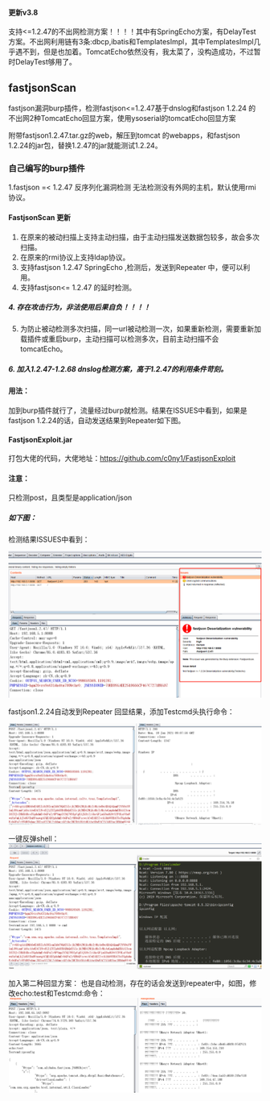#### 更新v3.8
 支持<=1.2.47的不出网检测方案！！！！其中有SpringEcho方案，有DelayTest方案。不出网利用链有3条:dbcp,ibatis和TemplatesImpl，其中TemplatesImpl几乎遇不到，但是也加着。TomcatEcho依然没有，我太菜了，没构造成功，不过暂时DelayTest够用了。

## fastjsonScan
fastjson漏洞burp插件，检测fastjson&lt;=1.2.47基于dnslog和fastjson 1.2.24 的不出网2种TomcatEcho回显方案，使用ysoserial的tomcatEcho回显方案

附带fastjson1.2.47.tar.gz的web，解压到tomcat 的webapps，和fastjson 1.2.24的jar包，替换1.2.47的jar就能测试1.2.24。



### 自己编写的burp插件
 1.fastjson =< 1.2.47 反序列化漏洞检测
   无法检测没有外网的主机，默认使用rmi协议。
   
#### FastjsonScan 更新
 1. 在原来的被动扫描上支持主动扫描，由于主动扫描发送数据包较多，故会多次扫描。
 2. 在原来的rmi协议上支持ldap协议。
 3. 支持fastjson 1.2.47 SpringEcho ,检测后，发送到Repeater 中，便可以利用。
 4. 支持fastjson<= 1.2.47 的延时检测。
  ##### 4. 存在攻击行为，非法使用后果自负！！！！
 5. 为防止被动检测多次扫描，同一url被动检测一次，如果重新检测，需要重新加载插件或重启burp，主动扫描可以检测多次，目前主动扫描不会tomcatEcho。
 ##### 6. 加入1.2.47-1.2.68 dnslog检测方案，高于1.2.47的利用条件苛刻。
 
#### 用法：
  加到burp插件就行了，流量经过burp就检测。结果在ISSUES中看到，如果是fastjson 1.2.24的话，自动发送结果到Repeater如下图。
#### FastjsonExploit.jar
  打包大佬的代码，大佬地址：https://github.com/c0ny1/FastjsonExploit
  
#### 注意：
   只检测post，且类型是application/json
 
##### 如下图：
检测结果ISSUES中看到：

![](%E5%BE%AE%E4%BF%A1%E6%88%AA%E5%9B%BE_20210119112911.png)

fastjson1.2.24自动发到Repeater 回显结果，添加Testcmd头执行命令：

![](%E5%BE%AE%E4%BF%A1%E6%88%AA%E5%9B%BE_20210118170804.png)

一键反弹shell：
![](%E5%BE%AE%E4%BF%A1%E6%88%AA%E5%9B%BE_20210118174907.png)

加入第二种回显方案：
也是自动检测，存在的话会发送到repeater中，如图，修改echo:test和Testcmd:命令：
![](微信截图_20210402211015.png)
